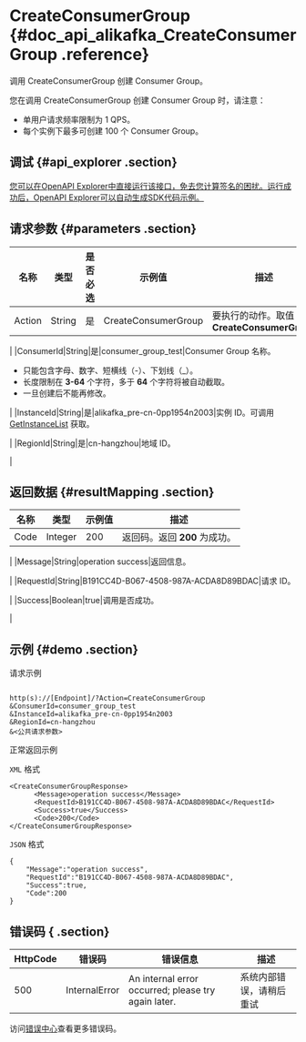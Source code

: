 # CreateConsumerGroup {#doc_api_alikafka_CreateConsumerGroup .reference}

调用 CreateConsumerGroup 创建 Consumer Group。

您在调用 CreateConsumerGroup 创建 Consumer Group 时，请注意：

-   单用户请求频率限制为 1 QPS。
-   每个实例下最多可创建 100 个 Consumer Group。

## 调试 {#api_explorer .section}

[您可以在OpenAPI Explorer中直接运行该接口，免去您计算签名的困扰。运行成功后，OpenAPI Explorer可以自动生成SDK代码示例。](https://api.aliyun.com/#product=alikafka&api=CreateConsumerGroup&type=RPC&version=2018-10-15)

## 请求参数 {#parameters .section}

|名称|类型|是否必选|示例值|描述|
|--|--|----|---|--|
|Action|String|是|CreateConsumerGroup|要执行的动作。取值：**CreateConsumerGroup**

 |
|ConsumerId|String|是|consumer\_group\_test|Consumer Group 名称。

 -   只能包含字母、数字、短横线（-）、下划线（\_）。
-   长度限制在 **3-64** 个字符，多于 **64** 个字符将被自动截取。
-   一旦创建后不能再修改。

 |
|InstanceId|String|是|alikafka\_pre-cn-0pp1954n2003|实例 ID。可调用 [GetInstanceList](https://help.aliyun.com/document_detail/94533.html?spm=a2c4g.11186623.2.11.6efb754byCLl4z#concept-94533-zh) 获取。

 |
|RegionId|String|是|cn-hangzhou|地域 ID。

 |

## 返回数据 {#resultMapping .section}

|名称|类型|示例值|描述|
|--|--|---|--|
|Code|Integer|200|返回码。返回 **200** 为成功。

 |
|Message|String|operation success|返回信息。

 |
|RequestId|String|B191CC4D-B067-4508-987A-ACDA8D89BDAC|请求 ID。

 |
|Success|Boolean|true|调用是否成功。

 |

## 示例 {#demo .section}

请求示例

``` {#request_demo}

http(s)://[Endpoint]/?Action=CreateConsumerGroup
&ConsumerId=consumer_group_test
&InstanceId=alikafka_pre-cn-0pp1954n2003 
&RegionId=cn-hangzhou
&<公共请求参数>

```

正常返回示例

`XML` 格式

``` {#xml_return_success_demo}
<CreateConsumerGroupResponse>
      <Message>operation success</Message>
      <RequestId>B191CC4D-B067-4508-987A-ACDA8D89BDAC</RequestId>
      <Success>true</Success>
      <Code>200</Code>
</CreateConsumerGroupResponse>
```

`JSON` 格式

``` {#json_return_success_demo}
{
	"Message":"operation success",
	"RequestId":"B191CC4D-B067-4508-987A-ACDA8D89BDAC",
	"Success":true,
	"Code":200
}
```

## 错误码 { .section}

|HttpCode|错误码|错误信息|描述|
|--------|---|----|--|
|500|InternalError|An internal error occurred; please try again later.|系统内部错误，请稍后重试|

访问[错误中心](https://error-center.aliyun.com/status/product/alikafka)查看更多错误码。

